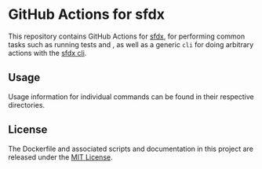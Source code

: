 # GitHub Actions for sfdx

This repository contains GitHub Actions for [sfdx](https://developer.salesforce.com/platform/dx), for performing common tasks such as running tests and , as well as a generic `cli` for doing arbitrary actions with the [sfdx cli](https://developer.salesforce.com/docs/atlas.en-us.sfdx_cli_reference.meta/sfdx_cli_reference/cli_reference.htm).

## Usage

Usage information for individual commands can be found in their respective directories.

## License

The Dockerfile and associated scripts and documentation in this project are released under the [MIT License](LICENSE.md).